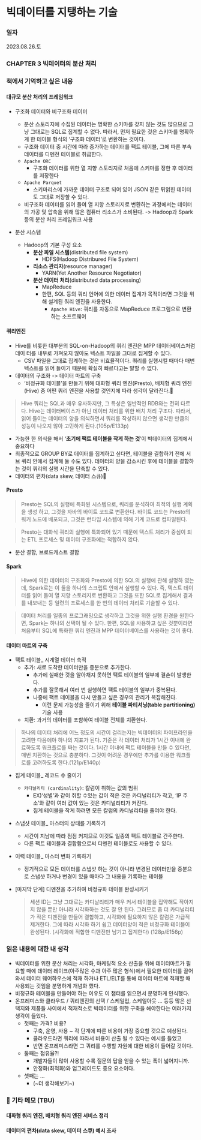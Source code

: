 
# 빅데이터를 지탱하는 기술

### 일자
2023.08.26.토

### CHAPTER 3 빅데이터의 분산 처리

### 책에서 기억하고 싶은 내용
#### 대규모 분산 처리의 프레임워크
- 구조화 데이터와 비구조화 데이터
  - 분산 스토리지에 수집된 데이터는 명확한 스키마를 갖지 않는 것도 많으므로 그냥 그대로는 SQL로 집계할 수 없다. 따라서, 먼저 필요한 것은 스키마를 명확하게 한 테이블 형식의 ‘구조화 데이터’로 변환하는 것이다.
  - 구조화 데이터 중 시간에 따라 증가하는 데이터를 팩트 테이블, 그에 따른 부속 데이터를 디멘전 테이블로 취급한다.
  - `Apache ORC`
    -  구조화 데이터를 위한 열 지향 스토리지로 처음에 스키마를 정한 후 데이터를 저장한다
  - `Apache Parquet`
    - 스키마리스에 가까운 데이터 구조로 되어 있어 JSON 같은 뒤얽힌 데이터도 그대로 저장할 수 있다.
  - 비구조화 데이터를 읽어 들여 열 지향 스토리지로 변환하는 과정에서는 데이터의 가공 및 압축을 위해 많은 컴퓨터 리소스가 소비된다. -> Hadoop과 Spark 등의 분산 처리 프레임워크 사용

- 분산 시스템
  - Hadoop의 기본 구성 요소
    - **분산 파일 시스템**(distributed file system)
      - HDFS(Hadoop Distribured File System)
    - **리소스 관리자**(resource manager)
      - YARN(Yet Another Resource Negotiator)
    - **분산 데이터 처리**(distributed data processing)
      - MapReduce
      - 한편, SQL 등의 쿼리 언어에 의한 데이터 집계가 목적이라면 그것을 위해 설계된 쿼리 엔진을 사용한다. 
        - `Apache Hive`: 쿼리를 자동으로 MapReduce 프로그램으로 변환하는 소프트웨어

#### 쿼리엔진
- Hive를 비롯한 대부분의 SQL-on-Hadoop의 쿼리 엔진은 MPP 데이터베이스처럼 데이 터를 내부로 가져오지 않아도 텍스트 파일을 그대로 집계할 수 있다.
  - CSV 파일을 그대로 집계하는 것은 비효율적이다. 쿼리를 실행시킬 때마다 매번 텍스트를 읽어 들이기 때문에 확실히 빠르다고는 말할 수 없다.
- 데이터의 구조화 -> 데이터 마트의 구축
  - ‘비정규화 테이블’을 만들기 위해 대화형 쿼리 엔진(Presto), 배치형 쿼리 엔진(Hive) 중 어떤 쿼리 엔진을 사용할 것인지에 따라 생각이 달라진다.💬
> Hive 쿼리는 SQL과 매우 유사하지만, 그 특성은 일반적인 RDB와는 전혀 다르다.
> Hive는 데이터베이스가 아닌 데이터 처리를 위한 배치 처리 구조다. 따라서, 읽어 들이는 데이터의 양을 의식하면서 쿼리를 작성하지 않으면 생각한 만큼의 성능이 나오지 않아 고민하게 된다.(105p/E133p)
  - 가능한 한 의식을 해서 ‘**초기에 팩트 테이블을 작게 하는 것**’이 빅데이터의 집계에서 중요하다
  - 최종적으로 GROUP BY로 데이터를 집계하고 싶다면, 테이블을 결합하기 전에 서브 쿼리 안에서 집계해 둘 수도 있다. 데이터의 양을 감소시킨 후에 테이블을 결합하는 것이 쿼리의 실행 시간을 단축할 수 있다.
- 데이터의 편차(data skew, 데이터 스큐)💬

#### Presto
> Presto는 SQL의 실행에 특화된 시스템으로, 쿼리를 분석하여 최적의 실행 계획을 생성 하고, 그것을 자바의 바이트 코드로 변환한다. 바이트 코드는 Presto의 워커 노드에 배포되고, 그것은 런타임 시스템에 의해 기계 코드로 컴파일된다.

> Presto는 대화식 쿼리의 실행에 특화되어 있기 때문에 텍스트 처리가 중심이 되는 ETL 프로세스 및 데이터 구조화에는 적합하지 않다.
- 분산 결합, 브로드캐스트 결합

#### Spark
> Hive에 의한 데이터의 구조화와 Presto에 의한 SQL의 실행에 관해 설명하 였는데, Spark로는 이 둘을 하나의 스크립트 안에서 실행할 수 있다. 즉, 텍스트 데이 터를 읽어 들여 열 지향 스토리지로 변환하고 그것을 또한 SQL로 집계해서 결과를 내보내는 등 일련의 프로세스를 한 번의 데이터 처리로 기술할 수 있다.

> 데이터 처리를 일종의 프로그래밍으로 생각하고 그것을 위한 실행 환경을 원한다면, Spark는 하나의 선택이 될 수 있다. 한편, SQL을 사용하고 싶은 것뿐이라면 처음부터 SQL에 특화한 쿼리 엔진과 MPP 데이터베이스를 사용하는 것이 좋다.

#### 데이터 마트의 구축
- 팩트 테이블_ 시계열 데이터 축적
  - 추가: 새로 도착한 데이터만을 증분으로 추가한다.
    - 추가에 실패한 것을 알아채지 못하면 팩트 테이블의 일부에 결손이 발생한다.
    - 추가를 잘못해서 여러 번 실행하면 팩트 테이블의 일부가 중복된다.
    - 나중에 팩트 테이블을 다시 만들고 싶은 경우의 관리가 복잡해진다.
      - 이런 문제 가능성을 줄이기 위해 **테이블 파티셔닝(table partitioning)** 기술 사용 
  - 치환: 과거의 데이터를 포함하여 테이블 전체를 치환한다.
> 하나의 데이터 처리에 어느 정도의 시간이 걸리는지는 빅데이터의 파이프라인을 고려한 다음에야 하나의 지표가 된다. 기준은 각 데이터 처리가 1시간 이내에 완료하도록 워크플로를 짜는 것이다. 1시간 이내에 팩트 테이블을 만들 수 있다면, 매번 치환하는 것으로 충분하다. 그것이 어려운 경우에만 추가를 이용한 워크플로를 고려하도록 한다.(121p/E140p)

- 집계 테이블_ 레코드 수 줄이기
  - `카디널리티 (cardinality)`: 칼럼이 취하는 값의 범위
    - EX)‘성별’과 같이 취할 수있는 값이 적은 것은 카디널리티가 작고, ‘IP 주소’와 같이 여러 값이 있는 것은 카디널리티가 커진다.
    - 집계 테이블을 작게 하려면 모든 칼럼의 카디널리티을 줄여야 한다.

- 스냅샷 테이블_ 마스터의 상태를 기록하기
  - 시간이 지남에 따라 점점 커지므로 이것도 일종의 팩트 테이블로 간주한다.
  - 다른 팩트 테이블과 결합함으로써 디멘전 테이블로도 사용할 수 있다.

- 이력 테이블_ 마스터 변화 기록하기
  - 정기적으로 모든 데이터를 스냅샷 하는 것이 아니라 변경된 데이터만을 증분으로 스냅샷 하거나 변경이 있을 때마다 그 내용을 기록하는 테이블

- [마지막 단계] 디멘전을 추가하여 비정규화 테이블 완성시키기
  > 세션 ID는 그냥 그대로는 카디날리티가 매우 커서 테이블을 집약해도 작아지지 않을 뿐만 아니라 시각화하는 것도 잘 안 된다. 그러므로 좀 더 카디널리티가 작은 디멘전을 만들어 결합하고, 시각화에 필요하지 않은 칼럼은 가급적 제거한다. 그에 따라 시각화 하기 쉽고 데이터양이 적은 비정규화 테이블이 완성된다. (시각화에 적합한 디멘전만 남기고 집계한다) (128p/E156p)


### 읽은 내용에 대한 내 생각
- 빅데이터를 위한 분산 처리는 시각화, 마케팅적 요소 산출을 위해 데이터마트가 필요할 때에 데이터 레이크(아주많은 수과 아주 많은 형식)에서 필요한 데이터를 끌어와서 데이터 웨어하우스에 적재 하거나 ETL/ELT를 통해 데이터 마트에 적재할 때 사용되는 것임을 분명하게 개념화 했다.
- 비정규화 테이블을 만들어야 하는 이유도 이 챕터를 읽으면서 분명하게 인식했다. 
- 온프레미스와 클라우드 / 쿼리엔진의 선택 / 스케일업, 스케일아웃 ... 등등 많은 선택지와 제품들 사이에서 적재적소로 빅데이터를 위한 구축을 해야한다는 여러가지 생각이 들었다.
  - 첫째는 가격? 비용?
    - 구축, 운영, 사용 ~ 각 단계에 따른 비용이 가장 중요할 것으로 예상된다.
    - 클라우드라면 쿼리에 따라서 비용이 산출 될 수 있다는 예시를 들었고
    - 반면 온프레미스라면 그 쿼리를 수행할 자원에 대한 비용이 들어갈 것이다.
  - 둘째는 점유율?!
    - 개발자들이 많이 사용할 수록 질문의 답을 얻을 수 있는 폭이 넓어지니까.
    - 안정화(최적화)와 업그레이드도 중요 요소이다.
  - 셋째는 ...
    - (~더 생각해보기~)

### 💬 기타 메모 (TBU)
#### 대화형 쿼리 엔진, 배치형 쿼리 엔진 서비스 정리
#### 데이터의 편차(data skew, 데이터 스큐) 예시 조사